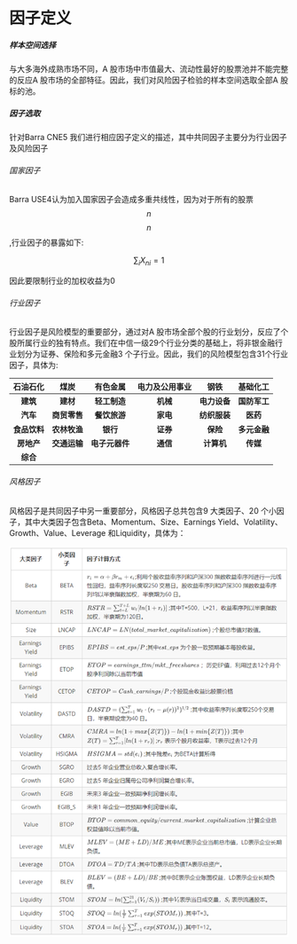 # 因子定义

##### 样本空间选择

与大多海外成熟市场不同，A 股市场中市值最大、流动性最好的股票池并不能完整的反应A 股市场的全部特征。因此，我们对风险因子检验的样本空间选取全部A 股标的池。

##### 因子选取

针对Barra CNE5 我们进行相应因子定义的描述，其中共同因子主要分为行业因子及风险因子

###### 国家因子

Barra USE4认为加入国家因子会造成多重共线性，因为对于所有的股票$$n$$$$n$$,行业因子的暴露如下:

$$\sum_iX_{ni}=1$$

因此要限制行业的加权收益为0

###### 行业因子

行业因子是风险模型的重要部分，通过对A 股市场全部个股的行业划分，反应了个股所属行业的独有特点。我们在中信一级29个行业分类的基础上，将非银金融行业划分为证券、保险和多元金融3 个子行业。因此，我们的风险模型包含31个行业因子，具体为:

| **石油石化** | **煤炭** | **有色金属** | **电力及公用事业** | **钢铁** | **基础化工** |
| :---: | :---: | :---: | :---: | :---: | :---: |
| **建筑** | **建材** | **轻工制造** | **机械** | **电力设备** | **国防军工** |
| **汽车** | **商贸零售** | **餐饮旅游** | **家电** | **纺织服装** | **医药** |
| **食品饮料** | **农林牧渔** | **银行** | **证券** | **保险** | **多元金融** |
| **房地产** | **交通运输** | **电子元器件** | **通信** | **计算机** | **传媒** |
| **综合** |  |  |  |  |  |

###### 风格因子

风格因子是共同因子中另一重要部分，风格因子总共包含9 大类因子、20 个小因子，其中大类因子包含Beta、Momentum、Size、Earnings Yield、Volatility、Growth、Value、Leverage 和Liquidity，具体为：

![](/assets/import.png)

